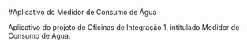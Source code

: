 #Aplicativo do Medidor de Consumo de Água

Aplicativo do projeto de Oficinas de Integração 1, intitulado Medidor de Consumo de Água.
